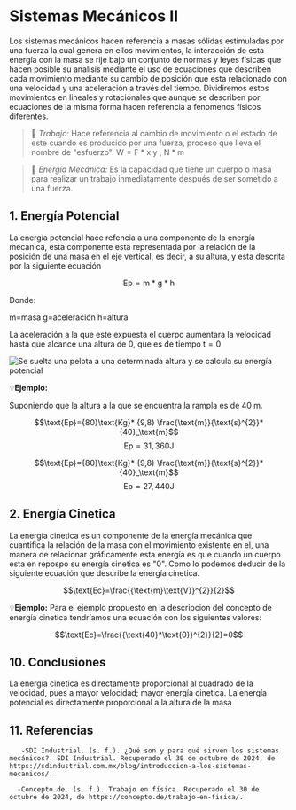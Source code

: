 # Sistemas Mecánicos II
Los sistemas mecánicos hacen referencia a masas sólidas estimuladas por una fuerza la cual genera en ellos movimientos, la interacción de esta energía con la masa se rije bajo un conjunto de normas y leyes físicas que hacen posible su analisis mediante el uso de ecuaciones que describen cada movimiento mediante su cambio de posición que esta relacionado con una velocidad y una aceleración a través del tiempo. Dividiremos estos movimientos en lineales y rotaciónales que aunque se describen por ecuaciones de la misma forma hacen referencia a fenomenos físicos diferentes.

>🔑 *Trabajo:* Hace referencia al cambio de movimiento o el estado de este cuando es producido por una fuerza, proceso que lleva el nombre de "esfuerzo". $\text{W}=\text{F}*\text{x}$   y , $\text{N} *\text{m}$

>🔑 *Energía Mecánica:* Es la capacidad que tiene un cuerpo o masa para realizar un trabajo inmediatamente después de ser sometido a una fuerza.


## 1. Energía Potencial
La energía potencial hace refencia a una componente de la energía mecanica, esta componente esta representada por la relación de la posición de una masa en el eje vertical, es decir, a su altura, y esta descrita por la siguiente ecuación

$$\text{Ep}=\text{m}* \text{g}* \text{h}$$

Donde:

m=masa
g=aceleración
h=altura


La aceleración a la que este expuesta el cuerpo aumentara la velocidad hasta que alcance una altura de 0, que es de tiempo $\text{t}=0$

![Se suelta una pelota a una determinada altura y se calcula su energía potencial](https://www.lifeder.com/wp-content/uploads/2019/12/energ%C3%ADa-potencial-gravitatoria-lifeder-1.jpg)

💡**Ejemplo:** 

Suponiendo que la altura a la que se encuentra la rampla es de 40 m.

$$\text{Ep}={80}\text{Kg}* {9,8} \frac{\text{m}}{\text{s}^{2}}* {40}_\text{m}$$
$$\text{Ep}=31,360 \text{J}$$



$$\text{Ep}={80}\text{Kg}* {9,8} \frac{\text{m}}{\text{s}^{2}}* {40}_\text{m}$$
$$\text{Ep}=27,440 \text{J}$$
## 2. Energía Cinetica
La energía cinetica es un componente de la energía mecánica que cuantifica la relación de la masa con el movimiento existente en el, una manera de relacionar gráficamente esta energía es que cuando un cuerpo esta en repospo su energía cinetica es "0". Como lo podemos deducir de la siguiente ecuación que describe la energía cinetica.

$$\text{Ec}=\frac{{\text{m}\text{V}}^{2}}{2}$$

💡**Ejemplo:** Para el ejemplo propuesto en la descripcion del concepto de energía cinetica tendríamos una ecuación con los siguientes valores:

$$\text{Ec}=\frac{{\text{40}*\text{0}}^{2}}{2}=0$$



## 10. Conclusiones
La energía cinetica es directamente proporcional al cuadrado de la velocidad, pues a mayor velocidad; mayor energía cinetica.
La energía potencial es directamente proporcional a la altura de la masa

## 11. Referencias
       -SDI Industrial. (s. f.). ¿Qué son y para qué sirven los sistemas mecánicos?. SDI Industrial. Recuperado el 30 de octubre de 2024, de https://sdindustrial.com.mx/blog/introduccion-a-los-sistemas-mecanicos/.

      -Concepto.de. (s. f.). Trabajo en física. Recuperado el 30 de octubre de 2024, de https://concepto.de/trabajo-en-fisica/.
